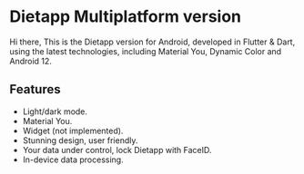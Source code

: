 # Dietapp Multiplatform version

Hi there,
This is the Dietapp version for Android, developed in Flutter & Dart, using the latest technologies, including Material You, Dynamic Color and Android 12.


## Features

- Light/dark mode.
- Material You.
- Widget (not implemented).
- Stunning design, user friendly.
- Your data under control, lock Dietapp with FaceID.
- In-device data processing.
